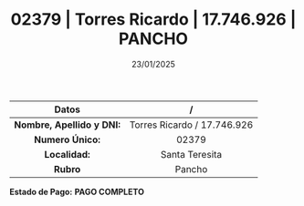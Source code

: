 ﻿---
title: 02379 | Torres Ricardo | 17.746.926 | PANCHO
date: 23/01/2025
draft: false
tags: ['santa-teresita', 'titular', 'pancho']
---

|          **Datos**          |  /  |
|:---------------------------:|:---:|
| **Nombre, Apellido y DNI:** | Torres Ricardo / 17.746.926 |
|      **Numero Único:**      | 02379 |
|        **Localidad:**       | Santa Teresita |
|          **Rubro**          | Pancho |

**Estado de Pago:** **PAGO COMPLETO**
